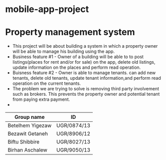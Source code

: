 # mobile-app-project
# Property management system
* This project will be about building a system in which a property owner will be able to manage his building using the app.
* Business feature #1 - Owner of a building will be able to to post listings(places for rent and/or for sale) on the app, delete old listings, update information on the places and perform read operation.
* Buisness feature #2 - Owner is able to manage tenants. can add new tenants, delete old tenants, update tenant information,and perform read operation on the current tenants.
* The problem we are trying to solve is removing third party involvement such as brokers. This prevents the property owner and potential tenant from paying extra payment.
* 
Group name            |       ID
-----------------     |       -----------
Betelhem Yigezaw      |       UGR/0874/13
Bezawit Getaneh       |       UGR/8906/12
Biftu Shibbire        |       UGR/8027/13
Birhan Aschalew       |       UGR/9050/13
